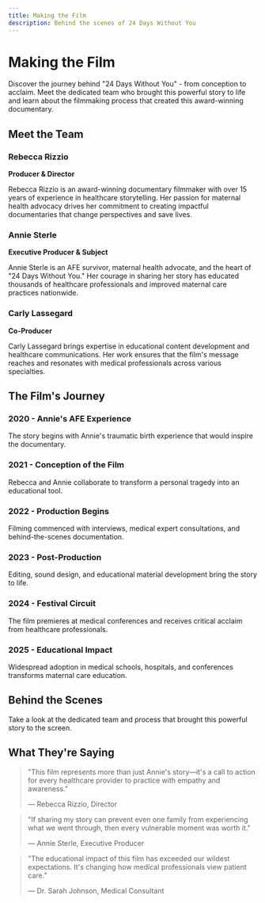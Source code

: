 ```yaml
---
title: Making the Film
description: Behind the scenes of 24 Days Without You
---
```


# Making the Film

Discover the journey behind "24 Days Without You" - from conception to acclaim. Meet the dedicated team who brought this powerful story to life and learn about the filmmaking process that created this award-winning documentary.

## Meet the Team

### Rebecca Rizzio
**Producer & Director**

Rebecca Rizzio is an award-winning documentary filmmaker with over 15 years of experience in healthcare storytelling. Her passion for maternal health advocacy drives her commitment to creating impactful documentaries that change perspectives and save lives.

### Annie Sterle
**Executive Producer & Subject**

Annie Sterle is an AFE survivor, maternal health advocate, and the heart of "24 Days Without You." Her courage in sharing her story has educated thousands of healthcare professionals and improved maternal care practices nationwide.

### Carly Lassegard
**Co-Producer**

Carly Lassegard brings expertise in educational content development and healthcare communications. Her work ensures that the film's message reaches and resonates with medical professionals across various specialties.

## The Film's Journey

### 2020 - Annie's AFE Experience
The story begins with Annie's traumatic birth experience that would inspire the documentary.

### 2021 - Conception of the Film
Rebecca and Annie collaborate to transform a personal tragedy into an educational tool.

### 2022 - Production Begins
Filming commenced with interviews, medical expert consultations, and behind-the-scenes documentation.

### 2023 - Post-Production
Editing, sound design, and educational material development bring the story to life.

### 2024 - Festival Circuit
The film premieres at medical conferences and receives critical acclaim from healthcare professionals.

### 2025 - Educational Impact
Widespread adoption in medical schools, hospitals, and conferences transforms maternal care education.

## Behind the Scenes

Take a look at the dedicated team and process that brought this powerful story to the screen.

## What They're Saying

> "This film represents more than just Annie's story—it's a call to action for every healthcare provider to practice with empathy and awareness."
> 
> — Rebecca Rizzio, Director

> "If sharing my story can prevent even one family from experiencing what we went through, then every vulnerable moment was worth it."
> 
> — Annie Sterle, Executive Producer

> "The educational impact of this film has exceeded our wildest expectations. It's changing how medical professionals view patient care."
> 
> — Dr. Sarah Johnson, Medical Consultant